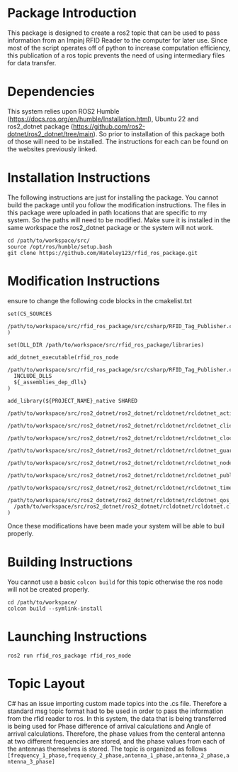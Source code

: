 # Package Introduction
This package is designed to create a ros2 topic that can be used to pass information from an Impinj RFID Reader to the computer for later use. Since most of the script operates off of python to increase computation efficiency, this publication of a ros topic prevents the need of using intermediary files for data transfer.

# Dependencies
This system relies upon ROS2 Humble (https://docs.ros.org/en/humble/Installation.html), Ubuntu 22 and ros2_dotnet package (https://github.com/ros2-dotnet/ros2_dotnet/tree/main). So prior to installation of this package both of those will need to be installed. The instructions for each can be found on the websites previously linked.

# Installation Instructions
The following instructions are just for installing the package. You cannot build the package until you follow the modification instructions. The files in this package were uploaded in path locations that are specific to my system. So the paths will need to be modified. Make sure it is installed in the same workspace the ros2_dotnet package or the system will not work.
```
cd /path/to/workspace/src/
source /opt/ros/humble/setup.bash
git clone https://github.com/Hateley123/rfid_ros_package.git
```

# Modification Instructions
ensure to change the following code blocks in the cmakelist.txt

```
set(CS_SOURCES
  /path/to/workspace/src/rfid_ros_package/src/csharp/RFID_Tag_Publisher.cs
)

set(DLL_DIR /path/to/workspace/src/rfid_ros_package/libraries)

add_dotnet_executable(rfid_ros_node
  /path/to/workspace/src/rfid_ros_package/src/csharp/RFID_Tag_Publisher.cs
  INCLUDE_DLLS
  ${_assemblies_dep_dlls}
)

add_library(${PROJECT_NAME}_native SHARED
  /path/to/workspace/src/ros2_dotnet/ros2_dotnet/rcldotnet/rcldotnet_action_client.c
  /path/to/workspace/src/ros2_dotnet/ros2_dotnet/rcldotnet/rcldotnet_client.c
  /path/to/workspace/src/ros2_dotnet/ros2_dotnet/rcldotnet/rcldotnet_clock.c
  /path/to/workspace/src/ros2_dotnet/ros2_dotnet/rcldotnet/rcldotnet_guard_condition.c
  /path/to/workspace/src/ros2_dotnet/ros2_dotnet/rcldotnet/rcldotnet_node.c
  /path/to/workspace/src/ros2_dotnet/ros2_dotnet/rcldotnet/rcldotnet_publisher.c
  /path/to/workspace/src/ros2_dotnet/ros2_dotnet/rcldotnet/rcldotnet_timer.c
  /path/to/workspace/src/ros2_dotnet/ros2_dotnet/rcldotnet/rcldotnet_qos_profile.c
  /path/to/workspace/src/ros2_dotnet/ros2_dotnet/rcldotnet/rcldotnet.c
)

```
Once these modifications have been made your system will be able to buil properly.

# Building Instructions

You cannot use a basic `colcon build` for this topic otherwise the ros node will not be created properly.

```
cd /path/to/workspace/
colcon build --symlink-install
```

# Launching Instructions

```
ros2 run rfid_ros_package rfid_ros_node
```

# Topic Layout 
C# has an issue importing custom made topics into the .cs file. Therefore a standard msg topic format had to be used in order to pass the information from the rfid reader to ros. In this system, the data that is being transferred is being used for Phase difference of arrival calculations and Angle of arrival calculations. Therefore, the phase values from the centeral antenna at two different frequencies are stored, and the phase values from each of the antennas themselves is stored. The topic is organized as follows `[frequency_1_phase,frequency_2_phase,antenna_1_phase,antenna_2_phase,antenna_3_phase]`
